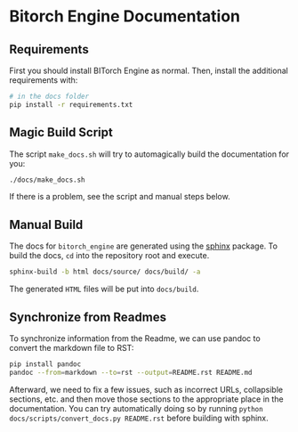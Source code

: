 # Bitorch Engine Documentation 

## Requirements

First you should install BITorch Engine as normal.
Then, install the additional requirements with:
```bash
# in the docs folder
pip install -r requirements.txt
```

## Magic Build Script

The script `make_docs.sh` will try to automagically build the documentation for you:
```bash
./docs/make_docs.sh
```
If there is a problem, see the script and manual steps below.

## Manual Build

The docs for `bitorch_engine` are generated using the [sphinx](https://www.sphinx-doc.org/en/master/>) package.
To build the docs, `cd` into the repository root and execute.

```bash
sphinx-build -b html docs/source/ docs/build/ -a
```

The generated `HTML` files will be put into `docs/build`.

## Synchronize from Readmes

To synchronize information from the Readme, we can use pandoc to convert the markdown file to RST:
```bash
pip install pandoc
pandoc --from=markdown --to=rst --output=README.rst README.md
```

Afterward, we need to fix a few issues, such as incorrect URLs, collapsible sections, etc.
and then move those sections to the appropriate place in the documentation.
You can try automatically doing so by running `python docs/scripts/convert_docs.py README.rst` before building with sphinx.
